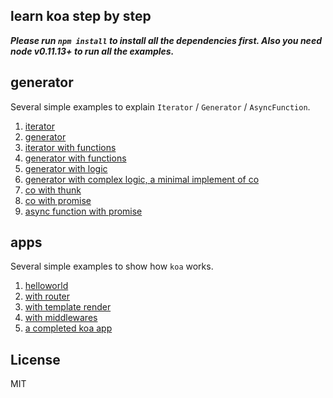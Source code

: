 learn koa step by step
----------

___Please run `npm install` to install all the dependencies first. Also you need node v0.11.13+ to run all the examples.___

## generator

Several simple examples to explain `Iterator` / `Generator` / `AsyncFunction`.

1. [iterator](generator/1_iterator.js)
2. [generator](generator/2_generator.js)
3. [iterator with functions](generator/3_iterator_fn.js)
4. [generator with functions](generator/4_generator_fn.js)
5. [generator with logic](generator/5_generator_logic.js)
6. [generator with complex logic, a minimal implement of co](generator/6_generator_complex.js)
7. [co with thunk](generator/7_co_thunk.js)
8. [co with promise](generator/8_co_promise.js)
9. [async function with promise](generator/9_async_function.js)

## apps

Several simple examples to show how `koa` works.

1. [helloworld](apps/1_helloworld.js)
2. [with router](apps/2_router.js)
3. [with template render](apps/3_view.js)
4. [with middlewares](apps/4_middlewares.js)
5. [a completed koa app](apps/5_authentication.js)

## License

MIT
